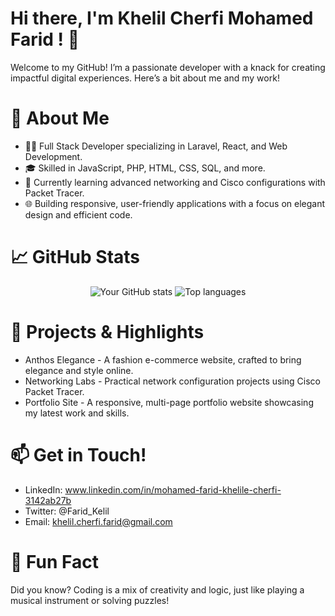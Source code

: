 #  Hi there, I'm Khelil Cherfi Mohamed Farid ! 👋

Welcome to my GitHub! I’m a passionate developer with a knack for creating impactful digital experiences. Here’s a bit about me and my work!

# 🌟 About Me
+ 👨‍💻 Full Stack Developer specializing in Laravel, React, and Web Development.
+ 🎓 Skilled in JavaScript, PHP, HTML, CSS, SQL, and more.
+ 🌱 Currently learning advanced networking and Cisco configurations with Packet Tracer.
+ 🌐 Building responsive, user-friendly applications with a focus on elegant design and efficient code.
# 📈 GitHub Stats
<p align="center"> <img src="https://github-readme-stats.vercel.app/api?username=farid-kheli&show_icons=true&theme=radical" alt="Your GitHub stats" /> <img src="https://github-readme-stats.vercel.app/api/top-langs/?username=farid-kheli&layout=compact&theme=radical" alt="Top languages" /> </p>

# 🚀 Projects & Highlights
+ Anthos Elegance - A fashion e-commerce website, crafted to bring elegance and style online.
+ Networking Labs - Practical network configuration projects using Cisco Packet Tracer.
+ Portfolio Site - A responsive, multi-page portfolio website showcasing my latest work and skills.

  
# 📫 Get in Touch!
+ LinkedIn: www.linkedin.com/in/mohamed-farid-khelile-cherfi-3142ab27b
+ Twitter: @Farid_Kelil
+ Email: khelil.cherfi.farid@gmail.com

# 🌱 Fun Fact
Did you know? Coding is a mix of creativity and logic, just like playing a musical instrument or solving puzzles!
